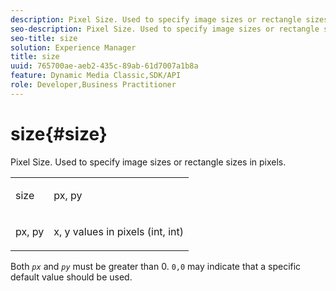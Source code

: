 ```yaml
---
description: Pixel Size. Used to specify image sizes or rectangle sizes in pixels.
seo-description: Pixel Size. Used to specify image sizes or rectangle sizes in pixels.
seo-title: size
solution: Experience Manager
title: size
uuid: 765700ae-aeb2-435c-89ab-61d7007a1b8a
feature: Dynamic Media Classic,SDK/API
role: Developer,Business Practitioner
---
```


# size{#size}

Pixel Size. Used to specify image sizes or rectangle sizes in pixels.

<table id="simpletable_06761BED6FF14C2A83745A78B10D3419"> 
 <tr class="strow"> 
  <td class="stentry"> <p><span class="codeph"> <span class="varname"> size</span> </span> </p> </td> 
  <td class="stentry"> <p><span class="codeph"> <span class="varname"> px, py</span> </span> </p></td> 
 </tr> 
 <tr class="strow"> 
  <td class="stentry"> <p><span class="codeph"> <span class="varname"> px, py</span> </span> </p></td> 
  <td class="stentry"> <p>x, y values in pixels (int, int) </p></td> 
 </tr> 
</table>

Both *`px`* and *`py`* must be greater than 0. `0,0` may indicate that a specific default value should be used. 
